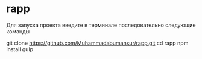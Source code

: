 # rapp

Для запуска проекта введите в терминале последовательно следующие команды

git clone https://github.com/Muhammadabumansur/rapp.git
cd rapp
npm install
gulp
